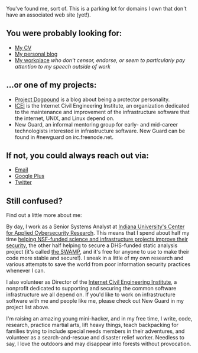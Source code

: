 <!-- 
.. title: Hello!
.. slug: index
.. date: 2015-08-25 22:47:07 UTC-04:00
.. tags: 
.. category: 
.. link: 
.. description: 
.. type: text
-->

You've found me, sort of.  This is a parking lot for domains I own that don't have an associated web site (yet!).

## You were probably looking for:

* [My CV](/files/Susan_Sons_CV.pdf)
* [My personal blog](http://binaryredneck.net)
* [My workplace](http://cacr.iu.edu) *who don't censor, endorse, or seem to particularly pay attention to my speech outside of work*

## ...or one of my projects:

* [Project Dogpound](http://projectdogpound.org) is a blog about being a protector personality.
* [ICEI](http://icei.org) is the Internet Civil Engineering Institute, an organization dedicated to the maintenance and improvement of the infrastructure software that the internet, UNIX, and Linux depend on.
* New Guard, an informal mentoring group for early- and mid-career technologists interested in infrastructure software.  New Guard can be found in #newguard on irc.freenode.net.
  
## If not, you could always reach out via:

* [Email](mailto:hedgemage@binaryredneck.net)
* [Google Plus](http://gplus.to/hedgemage)
* [Twitter](https://twitter.com/@hedgemage)

## Still confused?

Find out a little more about me:

By day, I work as a Senior Systems Analyst at [Indiana University's Center for Applied Cybersecurity Research](http://cacr.iu.edu).  This means that I spend about half my time [helping NSF-funded science and infrastructure projects improve their security](http://trustedci.org), the other half helping to secure a DHS-funded static analysis project (it's called [the SWAMP](https://www.mir-swamp.org), and it's free for anyone to use to make their code more stable and secure!).  I sneak in a little of my own research and various attempts to save the world from poor information security practices whenever I can.

I also volunteer as Director of the [Internet Civil Engineering Institute](http://icei.org), a nonprofit dedicated to supporting and securing the common software infrastructure we all depend on.  If you'd like to work on infrastructure software with me and people like me, please check out New Guard in my project list above.

I'm raising an amazing young mini-hacker, and in my free time, I write, code, research, practice martial arts, lift heavy things, teach backpacking for families trying to include special needs members in their adventures, and volunteer as a search-and-rescue and disaster relief worker.  Needless to say, I love the outdoors and may disappear into forests without provocation.
